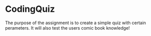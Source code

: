 # CodingQuiz
The purpose of the assignment is to create a simple quiz with certain perameters.
It will also test the users comic book knowledge!